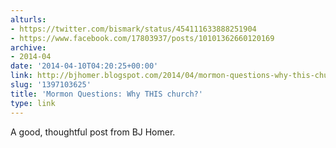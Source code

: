 ```yaml
---
alturls:
- https://twitter.com/bismark/status/454111633888251904
- https://www.facebook.com/17803937/posts/10101362660120169
archive:
- 2014-04
date: '2014-04-10T04:20:25+00:00'
link: http://bjhomer.blogspot.com/2014/04/mormon-questions-why-this-church.html
slug: '1397103625'
title: 'Mormon Questions: Why THIS church?'
type: link
---
```


A good, thoughtful post from BJ Homer.

